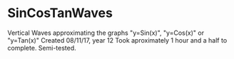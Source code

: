 # SinCosTanWaves
Vertical Waves approximating the graphs "y=Sin(x)", "y=Cos(x)" or "y=Tan(x)"
Created 08/11/17, year 12 
Took aproximately 1 hour and a half to complete.
Semi-tested.
